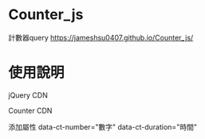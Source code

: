 # Counter_js
計數器query
https://jameshsu0407.github.io/Counter_js/

# 使用說明
jQuery CDN
    <script src="https://ajax.googleapis.com/ajax/libs/jquery/3.4.1/jquery.min.js"></script>

Counter CDN
    <script src="https://jameshsu0407.github.io/Counter_js/counter.js"></script>

添加屬性
    data-ct-number="數字"
    data-ct-duration="時間"

